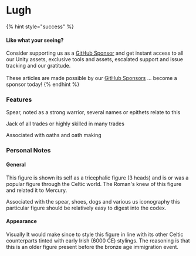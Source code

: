 # Lugh

{% hint style="success" %}
#### Like what your seeing?

Consider supporting us as a [GitHub Sponsor](../../../../../company/concepts/become-a-sponsor.md) and get instant access to all our Unity assets, exclusive tools and assets, escalated support and issue tracking and our gratitude.\
\
These articles are made possible by our [GitHub Sponsors](https://github.com/sponsors/heathen-engineering) ... become a sponsor today!
{% endhint %}

### Features

Spear, noted as a strong warrior, several names or epithets relate to this

Jack of all trades or highly skilled in many trades

Associated with oaths and oath making

### Personal Notes

#### General

This figure is shown its self as a tricephalic figure (3 heads) and is or was a popular figure through the Celtic world. The Roman's knew of this figure and related it to Mercury.

Associated with the spear, shoes, dogs and various us iconography this particular figure should be relatively easy to digest into the codex.

#### Appearance

Visually It would make since to style this figure in line with its other Celtic counterparts tinted with early Irish (6000 CE) stylings. The reasoning is that this is an older figure present before the bronze age immigration event.
